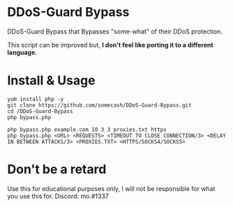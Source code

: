 # DDoS-Guard Bypass
DDoS-Guard Bypass that Bypasses "some-what" of their DDoS protection.

This script can be improved but, **I don't feel like porting it to a different language.**

# Install & Usage
```
yum install php -y
git clone https://github.com/somecash/DDoS-Guard-Bypass.git
cd /DDoS-Guard-Bypass
php bypass.php
```

```
php bypass.php example.com 10 3 3 proxies.txt https
php bypass.php <URL> <REQUESTS> <TIMEOUT TO CLOSE CONNECTION/3> <DELAY IN BETWEEN ATTACKS/3> <PROXIES.TXT> <HTTPS/SOCKS4/SOCKS5>
```

# Don't be a retard
Use this for educational purposes only, I will not be responsible for what you use this for.
Discord: mo.#1337
